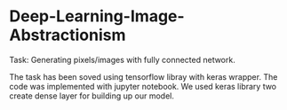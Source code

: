 # Deep-Learning-Image-Abstractionism

Task: Generating pixels/images with fully connected network.

The task has been soved using tensorflow libray with keras wrapper. The code was implemented with jupyter notebook.
We used keras library two create dense layer for building up our model. 
